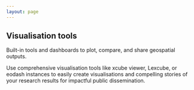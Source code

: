 ```yaml
---
layout: page
---
```

<section class="blue hero">

# Visualisation tools
Built-in tools and dashboards to plot, compare, and share geospatial outputs.

</section>
<section class="light-grey">

Use comprehensive visualisation tools like xcube viewer, Lexcube, or eodash instances to easily create visualisations and compelling stories of your research results for impactful public dissemination.

  <esa-cards>
    <esa-card
      icon="<img src='/img/story-map.svg' height='40' style='max-width: 100%; object-fit: contain' />"
      title="xcube viewer"
      description="TODO"
      link="/"
      action="Explore"
    ></esa-card>
    <esa-card
      icon="<img src='/img/story-map.svg' height='40' style='max-width: 100%; object-fit: contain' />"
      title="Lexcube"
      description="TODO"
      link="/"
      action="Explore"
    ></esa-card>
    <esa-card
      icon="<img src='/img/story-map.svg' height='40' style='max-width: 100%; object-fit: contain' />"
      title="eodash"
      description="eodash Earth Observation Ecosystem for flexible and customizable publishing and integrating EO data in dashboard applications. eodash provides advanced, Markdown-based storytelling capabilities to support the creation of guided, interactive narratives that explain the scientific context and societal relevance of the findings, transforming raw data into compelling insights."
      link="https://eodash.org/"
      action="Explore"
    ></esa-card>
  </esa-cards>

</section>
